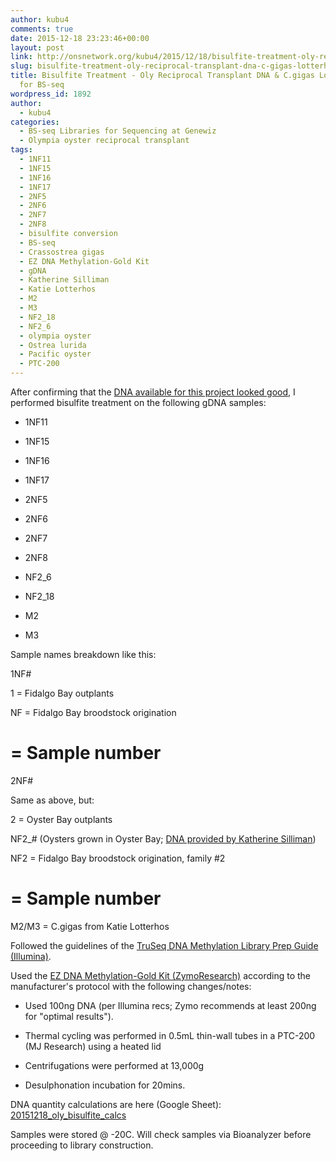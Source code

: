 ```yaml
---
author: kubu4
comments: true
date: 2015-12-18 23:23:46+00:00
layout: post
link: http://onsnetwork.org/kubu4/2015/12/18/bisulfite-treatment-oly-reciprocal-transplant-dna-c-gigas-lotterhos-dna-for-bs-seq/
slug: bisulfite-treatment-oly-reciprocal-transplant-dna-c-gigas-lotterhos-dna-for-bs-seq
title: Bisulfite Treatment - Oly Reciprocal Transplant DNA & C.gigas Lotterhos DNA
  for BS-seq
wordpress_id: 1892
author:
  - kubu4
categories:
  - BS-seq Libraries for Sequencing at Genewiz
  - Olympia oyster reciprocal transplant
tags:
  - 1NF11
  - 1NF15
  - 1NF16
  - 1NF17
  - 2NF5
  - 2NF6
  - 2NF7
  - 2NF8
  - bisulfite conversion
  - BS-seq
  - Crassostrea gigas
  - EZ DNA Methylation-Gold Kit
  - gDNA
  - Katherine Silliman
  - Katie Lotterhos
  - M2
  - M3
  - NF2_18
  - NF2_6
  - olympia oyster
  - Ostrea lurida
  - Pacific oyster
  - PTC-200
---
```


After confirming that the [DNA available for this project looked good](http://onsnetwork.org/kubu4/2015/12/17/agarose-gel-oly-gdna-for-bs-seq-libraries-take-two/), I performed bisulfite treatment on the following gDNA samples:




    
  * 1NF11

    
  * 1NF15

    
  * 1NF16

    
  * 1NF17

    
  * 2NF5

    
  * 2NF6

    
  * 2NF7

    
  * 2NF8

    
  * NF2_6

    
  * NF2_18

    
  * M2

    
  * M3



Sample names breakdown like this:

1NF#

1 = Fidalgo Bay outplants

NF = Fidalgo Bay broodstock origination

# = Sample number

2NF#

Same as above, but:

2 = Oyster Bay outplants

NF2_# (Oysters grown in Oyster Bay; [DNA provided by Katherine Silliman](http://onsnetwork.org/kubu4/2015/11/25/samples-received-oly-tissue-dna-from-katherine-silliman/))


NF2 = Fidalgo Bay broodstock origination, family #2

# = Sample number

M2/M3 = C.gigas from Katie Lotterhos



Followed the guidelines of the [TruSeq DNA Methylation Library Prep Guide (Illumina)](https://github.com/sr320/LabDocs/blob/master/protocols/Commercial_Protocols/Illumina_truseq-dna-methylation-library-prep-guide-15066014-a.pdf).

Used the [EZ DNA Methylation-Gold Kit (ZymoResearch)](https://github.com/sr320/LabDocs/blob/master/protocols/Commercial_Protocols/ZymoResearch_EZ_DNA_Methylation-Gold_Kit_d5005i.pdf) according to the manufacturer's protocol with the following changes/notes:




    
  * Used 100ng DNA (per Illumina recs; Zymo recommends at least 200ng for "optimal results").

    
  * Thermal cycling was performed in 0.5mL thin-wall tubes in a PTC-200 (MJ Research) using a heated lid

    
  * Centrifugations were performed at 13,000g

    
  * Desulphonation incubation for 20mins.



DNA quantity calculations are here (Google Sheet): [20151218_oly_bisulfite_calcs](https://docs.google.com/spreadsheets/d/1BA2REjyCBLv_ekstyND1nl9aXal29Z4jRRLyasRSyZM/edit?usp=sharing)

Samples were stored @ -20C. Will check samples via Bioanalyzer before proceeding to library construction.
